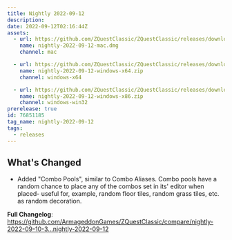 ```yaml
---
title: Nightly 2022-09-12
description: 
date: 2022-09-12T02:16:44Z
assets: 
  - url: https://github.com/ZQuestClassic/ZQuestClassic/releases/download/nightly-2022-09-12/nightly-2022-09-12-mac.dmg
    name: nightly-2022-09-12-mac.dmg
    channel: mac

  - url: https://github.com/ZQuestClassic/ZQuestClassic/releases/download/nightly-2022-09-12/nightly-2022-09-12-windows-x64.zip
    name: nightly-2022-09-12-windows-x64.zip
    channel: windows-x64

  - url: https://github.com/ZQuestClassic/ZQuestClassic/releases/download/nightly-2022-09-12/nightly-2022-09-12-windows-x86.zip
    name: nightly-2022-09-12-windows-x86.zip
    channel: windows-win32
prerelease: true
id: 76851185
tag_name: nightly-2022-09-12
tags:
  - releases
---
```


## What's Changed
* Added "Combo Pools", similar to Combo Aliases. Combo pools have a random chance to place any of the combos set in its' editor when placed- useful for, example, random floor tiles, random grass tiles, etc. as random decoration.


**Full Changelog**: https://github.com/ArmageddonGames/ZQuestClassic/compare/nightly-2022-09-10-3...nightly-2022-09-12
